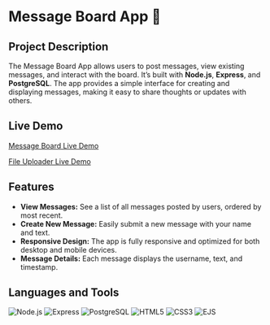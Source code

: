 # Message Board App 📝

## Project Description
The Message Board App allows users to post messages, view existing messages, and interact with the board. It’s built with **Node.js**, **Express**, and **PostgreSQL**. The app provides a simple interface for creating and displaying messages, making it easy to share thoughts or updates with others.

## Live Demo
[Message Board Live Demo](https://mini-message-board-fx7f.onrender.com)

<a href="https://mini-message-board-fx7f.onrender.com" target="_blank">
  File Uploader Live Demo
</a>

## Features
- **View Messages:** See a list of all messages posted by users, ordered by most recent.
- **Create New Message:** Easily submit a new message with your name and text.
- **Responsive Design:** The app is fully responsive and optimized for both desktop and mobile devices.
- **Message Details:** Each message displays the username, text, and timestamp.

## Languages and Tools
![Node.js](https://img.shields.io/badge/Node.js-339933?style=for-the-badge&logo=node.js&logoColor=white)
![Express](https://img.shields.io/badge/Express-000000?style=for-the-badge&logo=express&logoColor=white)
![PostgreSQL](https://img.shields.io/badge/PostgreSQL-4169E1?style=for-the-badge&logo=postgresql&logoColor=white)
![HTML5](https://img.shields.io/badge/HTML5-E34F26?style=for-the-badge&logo=html5&logoColor=white)
![CSS3](https://img.shields.io/badge/CSS3-1572B6?style=for-the-badge&logo=css3&logoColor=white)
![EJS](https://img.shields.io/badge/EJS-000000?style=for-the-badge&logo=ejs&logoColor=white)
